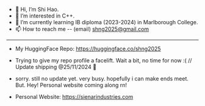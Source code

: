 - 👋 Hi, I’m Shi Hao.
- 👀 I’m interested in C++.
- 🌱 I’m currently learning IB diploma (2023-2024) in Marlborough College.
- 📫 How to reach me -- (email) shng2025@gmail.com

---

- My HuggingFace Repo: https://huggingface.co/shng2025
- Trying to give my repo profile a facelift. Wait a bit, no time for now :(  // Update shipping @25/11/2024 🎉

- sorry. still no update yet. very busy. hopefully i can make ends meet. But. Hey! Personal website coming along rn!
- Personal Website: https://sienarindustries.com

<!---
Ice-Citron/Ice-Citron is a ✨ special ✨ repository because its `README.md` (this file) appears on your GitHub profile.
You can click the Preview link to take a look at your changes.
--->
